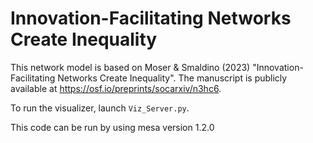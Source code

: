 # Innovation-Facilitating Networks Create Inequality

This network model is based on Moser & Smaldino (2023) "Innovation-Facilitating Networks Create Inequality". The manuscript is publicly available at https://osf.io/preprints/socarxiv/n3hc6.

To run the visualizer, launch `Viz_Server.py`.

This code can be run by using mesa version 1.2.0

